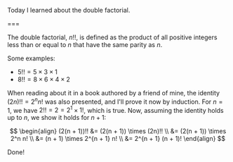 Today I learned about the double factorial.

===

The double factorial, $n!!$, is defined as the product of all positive integers less than or equal to $n$ that have the same parity as $n$.

Some examples:

 - $5!! = 5 \times 3 \times 1$
 - $8!! = 8 \times 6 \times 4 \times 2$

When reading about it in a book authored by a friend of mine, the identity $(2n)!! = 2^n n!$ was also presented, and I'll prove it now by induction.
For $n = 1$, we have $2!! = 2 = 2^1 \times 1!$, which is true.
Now, assuming the identity holds up to $n$, we show it holds for $n + 1$:

$$
\begin{align}
(2(n + 1))!! &= (2(n + 1)) \times (2n)!! \\
&= (2(n + 1)) \times 2^n n! \\
&= (n + 1) \times 2^{n + 1} n! \\
&= 2^{n + 1} (n + 1)!
\end{align}
$$

Done!
